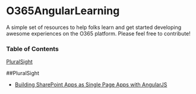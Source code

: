O365AngularLearning
===================

A simple set of resources to help folks learn and get started developing awesome experiences on the O365 platform. Please feel free to contribute!

### Table of Contents
[PluralSight](#PluralSight)  

##PluralSight
* [Building SharePoint Apps as Single Page Apps with AngularJS](http://beta.pluralsight.com/courses/building-sharepoint-apps-spa-angularjs)
